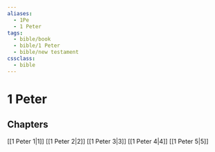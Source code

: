 ```yaml
---
aliases:
  - 1Pe
  - 1 Peter
tags:
  - bible/book
  - bible/1 Peter
  - bible/new testament
cssclass:
  - bible
---
```


# 1 Peter

## Chapters

[[1 Peter 1|1]]
[[1 Peter 2|2]]
[[1 Peter 3|3]]
[[1 Peter 4|4]]
[[1 Peter 5|5]]
